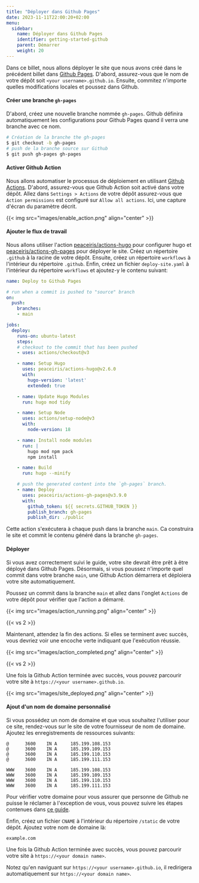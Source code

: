 ```yaml
---
title: "Déployer dans Github Pages"
date: 2023-11-11T22:00:20+02:00
menu:
  sidebar:
    name: Déployer dans Github Pages
    identifier: getting-started-github
    parent: Démarrer
    weight: 20
---
```


Dans ce billet, nous allons déployer le site que nous avons créé dans le précédent billet dans [Github Pages](https://pages.github.com/). D'abord, assurez-vous que le nom de votre dépôt soit `<your username>.github.io`. Ensuite, commitez n'importe quelles modifications locales et poussez dans Github.

#### Créer une branche `gh-pages`

D'abord, créez une nouvelle branche nommée `gh-pages`. Github définira automatiquement les configurations pour Github Pages quand il verra une branche avec ce nom.

```bash
# Création de la branche the gh-pages
$ git checkout -b gh-pages
# push de la branche source sur Github
$ git push gh-pages gh-pages
```

#### Activer Github Action

Nous allons automatiser le processus de déploiement en utilisant [Github Actions](https://github.com/features/actions). D'abord, assurez-vous que Github Action soit activé dans votre dépôt. Allez dans `Settings > Actions` de votre dépôt assurez-vous que `Action permissions` est configuré sur `Allow all actions`. Ici, une capture d'écran du paramètre décrit.

{{< img src="images/enable_action.png" align="center" >}}

#### Ajouter le flux de travail

Nous allons utiliser l'action [peaceiris/actions-hugo](https://github.com/peaceiris/actions-hugo) pour configurer hugo et [peaceiris/actions-gh-pages](https://github.com/peaceiris/actions-gh-pages) pour déployer le site. Créez un répertoire `.github` à la racine de votre dépôt. Ensuite, créez un répertoire `workflows` à l'intérieur du répertoire `.github`. Enfin, créez un fichier `deploy-site.yaml` à l'intérieur du répertoire `workflows` et ajoutez-y le contenu suivant:

```yaml
name: Deploy to Github Pages

# run when a commit is pushed to "source" branch
on:
  push:
    branches:
    - main

jobs:
  deploy:
    runs-on: ubuntu-latest
    steps:
    # checkout to the commit that has been pushed
    - uses: actions/checkout@v3

    - name: Setup Hugo
      uses: peaceiris/actions-hugo@v2.6.0
      with:
        hugo-version: 'latest'
        extended: true

    - name: Update Hugo Modules
      run: hugo mod tidy

    - name: Setup Node
      uses: actions/setup-node@v3
      with:
        node-version: 18

    - name: Install node modules
      run: |
        hugo mod npm pack
        npm install

    - name: Build
      run: hugo --minify

    # push the generated content into the `gh-pages` branch.
    - name: Deploy
      uses: peaceiris/actions-gh-pages@v3.9.0
      with:
        github_token: ${{ secrets.GITHUB_TOKEN }}
        publish_branch: gh-pages
        publish_dir: ./public
```

Cette action s'exécutera à chaque push dans la branche `main`. Ca construira le site et commit le contenu généré dans la branche `gh-pages`.

#### Déployer

Si vous avez correctement suivi le guide, votre site devrait être prêt à être déployé dans Github Pages. Désormais, si vous poussez n'importe quel commit dans votre branche `main`, une Github Action démarrera et déploiera votre site automatiquement.

Poussez un commit dans la branche `main` et allez dans l'onglet `Actions` de votre dépôt pour vérifier que l'action a démarré.

{{< img src="images/action_running.png" align="center" >}}

{{< vs 2 >}}

Maintenant, attendez la fin des actions. Si elles se terminent avec succès, vous devriez voir une encoche verte indiquant que l'exécution réussie.

{{< img src="images/action_completed.png" align="center" >}}

{{< vs 2 >}}

Une fois la Github Action terminée avec succès, vous pouvez parcourir votre site à `https://<your username>.github.io`.

{{< img src="images/site_deployed.png" align="center" >}}

#### Ajout d'un nom de domaine personnalisé

Si vous possédez un nom de domaine et que vous souhaitez l'utiliser pour ce site, rendez-vous sur le site de votre fournisseur de nom de domaine. Ajoutez les enregistrements de ressources suivants:

```console
@      3600    IN A     185.199.108.153
@      3600    IN A     185.199.109.153
@      3600    IN A     185.199.110.153
@      3600    IN A     185.199.111.153

WWW    3600    IN A     185.199.108.153
WWW    3600    IN A     185.199.109.153
WWW    3600    IN A     185.199.110.153
WWW    3600    IN A     185.199.111.153
```

Pour vérifier votre domaine pour vous assurer que personne de Github ne puisse le réclamer à l'exception de vous, vous pouvez suivre les étapes contenues dans [ce guide](https://docs.github.com/en/pages/configuring-a-custom-domain-for-your-github-pages-site/verifying-your-custom-domain-for-github-pages).

Enfin, créez un fichier `CNAME` à l'intérieur du répertoire `/static` de votre dépôt. Ajoutez votre nom de domaine là:

```console
example.com
```

Une fois la Github Action terminée avec succès, vous pouvez parcourir votre site à `https://<your domain name>`.

Notez qu'en naviguant sur `https://<your username>.github.io`, il redirigera automatiquement sur `https://<your domain name>`.